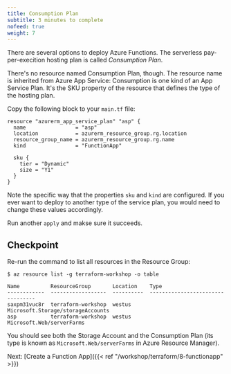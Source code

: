 ```yaml
---
title: Consumption Plan
subtitle: 3 minutes to complete
nofeed: true
weight: 7
---
```


There are several options to deploy Azure Functions. The serverless pay-per-execition hosting plan is called *Consumption Plan*.

There's no resource named Consumption Plan, though. The resource name is inherited from Azure App Service: Consumption is one kind of an App Service Plan. It's the SKU property of the resource that defines the type of the hosting plan.

Copy the following block to your `main.tf` file:

``` hcl
resource "azurerm_app_service_plan" "asp" {
  name                = "asp"
  location            = azurerm_resource_group.rg.location
  resource_group_name = azurerm_resource_group.rg.name
  kind                = "FunctionApp"

  sku {
    tier = "Dynamic"
    size = "Y1"
  }
}
```

Note the specific way that the properties `sku` and `kind` are configured. If you ever want to deploy to another type of the service plan, you would need to change these values accordingly.

Run another `apply` and makse sure it succeeds.

## Checkpoint

Re-run the command to list all resources in the Resource Group:

```
$ az resource list -g terraform-workshop -o table

Name          ResourceGroup       Location    Type
------------  ------------------  ----------  ---------------------------------
saxpm31vuc8r  terraform-workshop  westus      Microsoft.Storage/storageAccounts
asp           terraform-workshop  westus      Microsoft.Web/serverFarms
```

You should see both the Storage Account and the Consumption Plan (its type is known as `Microsoft.Web/serverFarms` in Azure Resource Manager).

Next: [Create a Function App]({{< ref "/workshop/terraform/8-functionapp" >}})